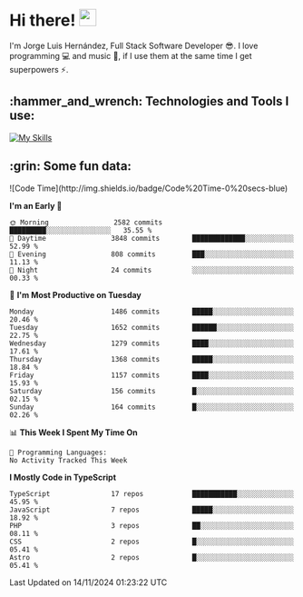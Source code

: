 <h1 align="left">
 <abc>
  <br>Hi there! <img src="https://user-images.githubusercontent.com/42378118/110234147-e3259600-7f4e-11eb-95be-0c4047144dea.gif" width="30"><br>
 </abc>
</h1>

I'm Jorge Luis Hernández, Full Stack Software Developer :sunglasses:. I love programming :computer: and music :musical_score:, if I use them at the same time I get superpowers :zap:. 


<h2 align="left">:hammer_and_wrench: Technologies and Tools I use:</h2>

[![My Skills](https://skillicons.dev/icons?i=js,ts,html,css,py,vue,react,next,nest,postgres,mysql)](https://skillicons.dev)

<h2 align="left">:grin: Some fun data:</h2>
<!--START_SECTION:waka-->
![Code Time](http://img.shields.io/badge/Code%20Time-0%20secs-blue)

**I'm an Early 🐤** 

```text
🌞 Morning                2582 commits        █████████░░░░░░░░░░░░░░░░   35.55 % 
🌆 Daytime                3848 commits        █████████████░░░░░░░░░░░░   52.99 % 
🌃 Evening                808 commits         ███░░░░░░░░░░░░░░░░░░░░░░   11.13 % 
🌙 Night                  24 commits          ░░░░░░░░░░░░░░░░░░░░░░░░░   00.33 % 
```
📅 **I'm Most Productive on Tuesday** 

```text
Monday                   1486 commits        █████░░░░░░░░░░░░░░░░░░░░   20.46 % 
Tuesday                  1652 commits        ██████░░░░░░░░░░░░░░░░░░░   22.75 % 
Wednesday                1279 commits        ████░░░░░░░░░░░░░░░░░░░░░   17.61 % 
Thursday                 1368 commits        █████░░░░░░░░░░░░░░░░░░░░   18.84 % 
Friday                   1157 commits        ████░░░░░░░░░░░░░░░░░░░░░   15.93 % 
Saturday                 156 commits         █░░░░░░░░░░░░░░░░░░░░░░░░   02.15 % 
Sunday                   164 commits         █░░░░░░░░░░░░░░░░░░░░░░░░   02.26 % 
```


📊 **This Week I Spent My Time On** 

```text
💬 Programming Languages: 
No Activity Tracked This Week
```

**I Mostly Code in TypeScript** 

```text
TypeScript               17 repos            ███████████░░░░░░░░░░░░░░   45.95 % 
JavaScript               7 repos             █████░░░░░░░░░░░░░░░░░░░░   18.92 % 
PHP                      3 repos             ██░░░░░░░░░░░░░░░░░░░░░░░   08.11 % 
CSS                      2 repos             █░░░░░░░░░░░░░░░░░░░░░░░░   05.41 % 
Astro                    2 repos             █░░░░░░░░░░░░░░░░░░░░░░░░   05.41 % 
```




 Last Updated on 14/11/2024 01:23:22 UTC
<!--END_SECTION:waka-->
